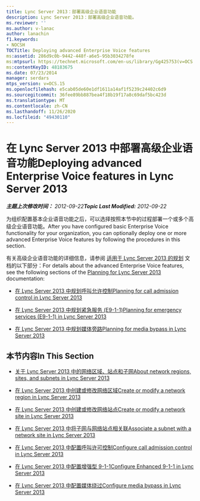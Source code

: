 ```yaml
---
title: Lync Server 2013：部署高级企业语音功能
description: Lync Server 2013：部署高级企业语音功能。
ms.reviewer: ''
ms.author: v-lanac
author: lanachin
f1.keywords:
- NOCSH
TOCTitle: Deploying advanced Enterprise Voice features
ms:assetid: 286d9c0b-9442-448f-a6e5-95b3034278fe
ms:mtpsurl: https://technet.microsoft.com/en-us/library/Gg425753(v=OCS.15)
ms:contentKeyID: 48183675
ms.date: 07/23/2014
manager: serdars
mtps_version: v=OCS.15
ms.openlocfilehash: e5cab05de60e1df1611a14af1f5239c24402c6d9
ms.sourcegitcommit: 36fee89bb887bea4f18b19f17a8c69daf5bc423d
ms.translationtype: MT
ms.contentlocale: zh-CN
ms.lasthandoff: 11/26/2020
ms.locfileid: "49430110"
---
```

# <a name="deploying-advanced-enterprise-voice-features-in-lync-server-2013"></a><span data-ttu-id="00054-103">在 Lync Server 2013 中部署高级企业语音功能</span><span class="sxs-lookup"><span data-stu-id="00054-103">Deploying advanced Enterprise Voice features in Lync Server 2013</span></span>

<div data-xmlns="http://www.w3.org/1999/xhtml">

<div class="topic" data-xmlns="http://www.w3.org/1999/xhtml" data-msxsl="urn:schemas-microsoft-com:xslt" data-cs="https://msdn.microsoft.com/">

<div data-asp="https://msdn2.microsoft.com/asp">



</div>

<div id="mainSection">

<div id="mainBody"><span data-ttu-id="00054-104">

<span> </span></span><span class="sxs-lookup"><span data-stu-id="00054-104">

<span> </span></span></span>

<span data-ttu-id="00054-105">_**主题上次修改时间：** 2012-09-22_</span><span class="sxs-lookup"><span data-stu-id="00054-105">_**Topic Last Modified:** 2012-09-22_</span></span>

<span data-ttu-id="00054-106">为组织配置基本企业语音功能之后，可以选择按照本节中的过程部署一个或多个高级企业语音功能。</span><span class="sxs-lookup"><span data-stu-id="00054-106">After you have configured basic Enterprise Voice functionality for your organization, you can optionally deploy one or more advanced Enterprise Voice features by following the procedures in this section.</span></span>

<span data-ttu-id="00054-107">有关高级企业语音功能的详细信息，请参阅 [适用于 Lync Server 2013 的规划](lync-server-2013-planning.md) 文档的以下部分：</span><span class="sxs-lookup"><span data-stu-id="00054-107">For details about the advanced Enterprise Voice features, see the following sections of the [Planning for Lync Server 2013](lync-server-2013-planning.md) documentation:</span></span>

  - [<span data-ttu-id="00054-108">在 Lync Server 2013 中规划呼叫允许控制</span><span class="sxs-lookup"><span data-stu-id="00054-108">Planning for call admission control in Lync Server 2013</span></span>](lync-server-2013-planning-for-call-admission-control.md)

  - [<span data-ttu-id="00054-109">在 Lync Server 2013 中规划紧急服务 (E9-1-1)</span><span class="sxs-lookup"><span data-stu-id="00054-109">Planning for emergency services (E9-1-1) in Lync Server 2013</span></span>](lync-server-2013-planning-for-emergency-services-e9-1-1.md)

  - [<span data-ttu-id="00054-110">在 Lync Server 2013 中规划媒体旁路</span><span class="sxs-lookup"><span data-stu-id="00054-110">Planning for media bypass in Lync Server 2013</span></span>](lync-server-2013-planning-for-media-bypass.md)

<div>

## <a name="in-this-section"></a><span data-ttu-id="00054-111">本节内容</span><span class="sxs-lookup"><span data-stu-id="00054-111">In This Section</span></span>

  - [<span data-ttu-id="00054-112">关于 Lync Server 2013 中的网络区域、站点和子网</span><span class="sxs-lookup"><span data-stu-id="00054-112">About network regions, sites, and subnets in Lync Server 2013</span></span>](lync-server-2013-about-network-regions-sites-and-subnets.md)

  - [<span data-ttu-id="00054-113">在 Lync Server 2013 中创建或修改网络区域</span><span class="sxs-lookup"><span data-stu-id="00054-113">Create or modify a network region in Lync Server 2013</span></span>](lync-server-2013-create-or-modify-a-network-region.md)

  - [<span data-ttu-id="00054-114">在 Lync Server 2013 中创建或修改网络站点</span><span class="sxs-lookup"><span data-stu-id="00054-114">Create or modify a network site in Lync Server 2013</span></span>](lync-server-2013-create-or-modify-a-network-site.md)

  - [<span data-ttu-id="00054-115">在 Lync Server 2013 中将子网与网络站点相关联</span><span class="sxs-lookup"><span data-stu-id="00054-115">Associate a subnet with a network site in Lync Server 2013</span></span>](lync-server-2013-associate-a-subnet-with-a-network-site.md)

  - [<span data-ttu-id="00054-116">在 Lync Server 2013 中配置呼叫许可控制</span><span class="sxs-lookup"><span data-stu-id="00054-116">Configure call admission control in Lync Server 2013</span></span>](lync-server-2013-configure-call-admission-control.md)

  - [<span data-ttu-id="00054-117">在 Lync Server 2013 中配置增强型 9-1-1</span><span class="sxs-lookup"><span data-stu-id="00054-117">Configure Enhanced 9-1-1 in Lync Server 2013</span></span>](lync-server-2013-configure-enhanced-9-1-1.md)

  - [<span data-ttu-id="00054-118">在 Lync Server 2013 中配置媒体绕过</span><span class="sxs-lookup"><span data-stu-id="00054-118">Configure media bypass in Lync Server 2013</span></span>](lync-server-2013-configure-media-bypass.md)

<span data-ttu-id="00054-119"></div>

</div>

<span> </span>

</div>

</div>

</span><span class="sxs-lookup"><span data-stu-id="00054-119"></div>

</div>

<span> </span>

</div>

</div>

</span></span></div>

